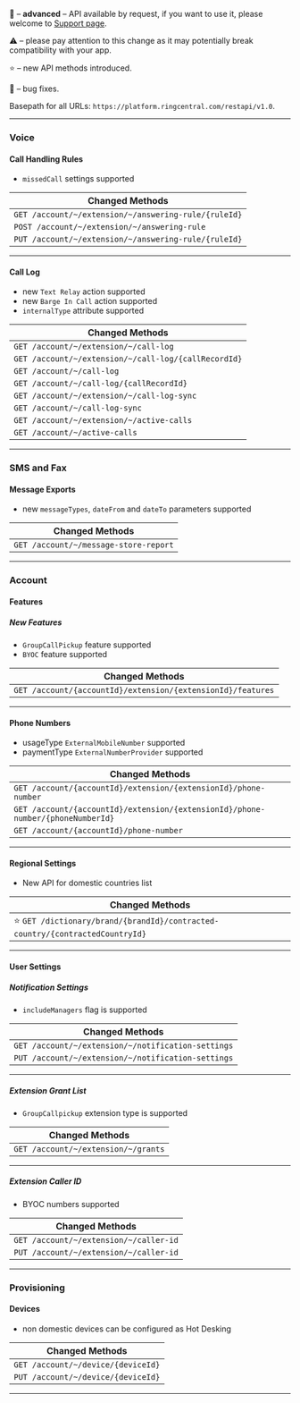 
🔐 – **advanced** – API available by request, if you want to use it, please welcome to [Support page](https://developers.ringcentral.com/support.html).

⚠️ – please pay attention to this change as it may potentially break compatibility with your app.

⭐️ – new API methods introduced.

🔧 – bug fixes.

Basepath for all URLs: `https://platform.ringcentral.com/restapi/v1.0`.

---

### Voice 

#### Call Handling Rules

* `missedCall` settings supported

|Changed Methods|
|-----------|
| `GET /account/~/extension/~/answering-rule/{ruleId}`|
| `POST /account/~/extension/~/answering-rule`|
| `PUT /account/~/extension/~/answering-rule/{ruleId}`|

---

#### Call Log

* new `Text Relay` action supported
* new `Barge In Call` action supported
* `internalType` attribute supported



|Changed Methods|
|-----------|
| `GET /account/~/extension/~/call-log`|
| `GET /account/~/extension/~/call-log/{callRecordId}`|
| `GET /account/~/call-log`|
| `GET /account/~/call-log/{callRecordId}`|
| `GET /account/~/extension/~/call-log-sync`|
| `GET /account/~/call-log-sync`|
| `GET /account/~/extension/~/active-calls`|
| `GET /account/~/active-calls`|

---

### SMS and Fax

#### Message Exports

* new `messageTypes`, `dateFrom` and `dateTo` parameters supported

|Changed Methods|
|-----------|
| `GET /account/~/message-store-report`|

---

### Account 

#### Features

##### New Features 

* `GroupCallPickup` feature supported
* `BYOC` feature supported

|Changed Methods|
|-----------|
|`GET /account/{accountId}/extension/{extensionId}/features`|

---

#### Phone Numbers 

* usageType `ExternalMobileNumber` supported
* paymentType `ExternalNumberProvider` supported

|Changed Methods|
|-----------|
|`GET /account/{accountId}/extension/{extensionId}/phone-number`|
|`GET /account/{accountId}/extension/{extensionId}/phone-number/{phoneNumberId}`|
|`GET /account/{accountId}/phone-number`|

---

#### Regional Settings

* New API for domestic countries list

|Changed Methods|
|-----------|
|⭐️ `GET /dictionary/brand/{brandId}/contracted-country/{contractedCountryId}`|

---

#### User Settings

##### Notification Settings

* `includeManagers` flag is supported

|Changed Methods|
|-----------|
| `GET /account/~/extension/~/notification-settings`|
| `PUT /account/~/extension/~/notification-settings`|

---

##### Extension Grant List

* `GroupCallpickup` extension type is supported

|Changed Methods|
|-----------|
| `GET /account/~/extension/~/grants`|

---

##### Extension Caller ID

* BYOC numbers supported

|Changed Methods|
|-----------|
| `GET /account/~/extension/~/caller-id`|
| `PUT /account/~/extension/~/caller-id`|


---

### Provisioning

#### Devices

* non domestic devices can be configured as Hot Desking

|Changed Methods|
|-----------|
| `GET /account/~/device/{deviceId}`|
| `PUT /account/~/device/{deviceId}`|

---
